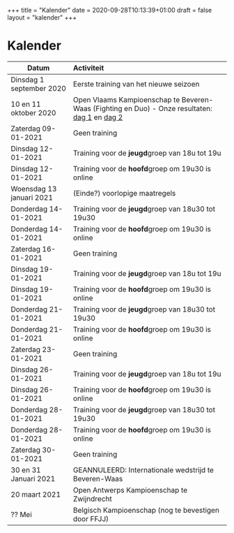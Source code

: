 +++
title = "Kalender"
date = 2020-09-28T10:13:39+01:00
draft = false
layout = "kalender"
+++
# Kalender
| Datum                                     | Activiteit                                                                                       |
| ------------------------------------------|:-------------------------------------------------------------------------------------------------|
| Dinsdag 1 september 2020                  | Eerste training van het nieuwe seizoen                                                           | 
| 10 en 11 oktober 2020                      | Open Vlaams Kampioenschap te Beveren-Waas (Fighting en Duo) - Onze resultaten: [dag 1](https://www.jujitsukeerbergen.be/nieuws/2020/10/10/open-vlaams-kampioenschap-ju-jitsu-2020---dag-1/) en [dag 2](https://www.jujitsukeerbergen.be/nieuws/2020/10/11/open-vlaams-kampioenschap-ju-jitsu-2020---dag-2/)                                      |
|Zaterdag 09-01-2021| Geen training|
|Dinsdag 12-01-2021| Training voor de **jeugd**groep van 18u tot 19u|
|Dinsdag 12-01-2021|  Training voor de **hoofd**groep om 19u30 is online|
| Woensdag 13 januari 2021                 | (Einde?) voorlopige maatregels|
|Donderdag 14-01-2021| Training voor de **jeugd**groep van 18u30 tot 19u30|
|Donderdag 14-01-2021|  Training voor de **hoofd**groep om 19u30 is online|
|Zaterdag 16-01-2021| Geen training|
|Dinsdag 19-01-2021| Training voor de **jeugd**groep van 18u tot 19u|
|Dinsdag 19-01-2021|  Training voor de **hoofd**groep om 19u30 is online|
|Donderdag 21-01-2021| Training voor de **jeugd**groep van 18u30 tot 19u30|
|Donderdag 21-01-2021|  Training voor de **hoofd**groep om 19u30 is online|
|Zaterdag 23-01-2021| Geen training|
|Dinsdag 26-01-2021| Training voor de **jeugd**groep van 18u tot 19u|
|Dinsdag 26-01-2021|  Training voor de **hoofd**groep om 19u30 is online|
|Donderdag 28-01-2021| Training voor de **jeugd**groep van 18u30 tot 19u30|
|Donderdag 28-01-2021|  Training voor de **hoofd**groep om 19u30 is online|
|Zaterdag 30-01-2021| Geen training|
|30 en 31 Januari 2021                      | GEANNULEERD: Internationale wedstrijd te Beveren-Waas                                                         |
|20 maart 2021                              | Open Antwerps Kampioenschap te Zwijndrecht                                                       |
|?? Mei                                     | Belgisch Kampioenschap (nog te bevestigen door FFJJ)                                             |


